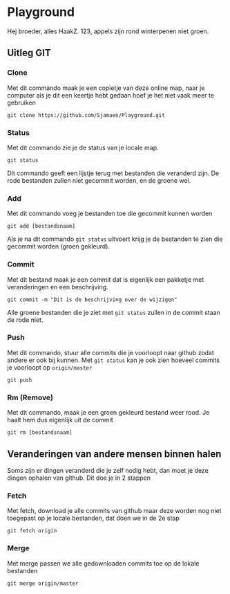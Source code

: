 # Playground
Hej broeder, alles HaakZ.
123, appels zijn rond winterpenen niet groen.


## Uitleg GIT

### Clone
Met dit commando maak je een copietje van deze online map, naar je computer als je dit een keertje hebt gedaan hoef je het niet vaak meer te gebruiken

    git clone https://github.com/Sjamaen/Playground.git

### Status
Met dit commando zie je de status van je locale map.

    git status

Dit commando geeft een lijstje terug met bestanden die veranderd zijn. 
De rode bestanden zullen niet gecommit worden, en de groene wel. 

### Add
Met dit commando voeg je bestanden toe die gecommit kunnen worden

    git add [bestandsnaam]

Als je na dit commando `git status` uitvoert krijg je de bestanden te zien die gecommit worden (groen gekleurd).

### Commit
Met dit bestand maak je een commit dat is eigenlijk een pakketje met veranderingen en een beschrijving.

    git commit -m "Dit is de beschrijving over de wijzigen"

Alle groene bestanden die je ziet met `git status` zullen in de commit staan de rode niet. 

### Push
Met dit commando, stuur alle commits die je voorloopt naar github zodat andere er ook bij kunnen.
Met `git status` kan je ook zien hoeveel commits je voorloopt op `origin/master`

    git push

### Rm (Remove)
Met dit commando, maak je een groen gekleurd bestand weer rood. Je haalt hem dus eigenlijk uit de commit

    git rm [bestandsnaam]


## Veranderingen van andere mensen binnen halen
Soms zijn er dingen veranderd die je zelf nodig hebt, dan moet je deze dingen ophalen van github. 
Dit doe je in 2 stappen

### Fetch
Met fetch, download je alle commits van github maar deze worden nog niet toegepast op je locale bestanden, dat doen we in de 2e stap

    git fetch origin
    
### Merge
Met merge passen we alle gedownloaden commits toe op de lokale bestanden 

    git merge origin/master





